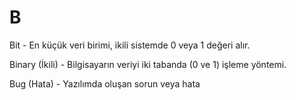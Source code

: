 # B

Bit - En küçük veri birimi, ikili sistemde 0 veya 1 değeri alır.

Binary (İkili) - Bilgisayarın veriyi iki tabanda (0 ve 1) işleme yöntemi.

Bug (Hata) - Yazılımda oluşan sorun veya hata
